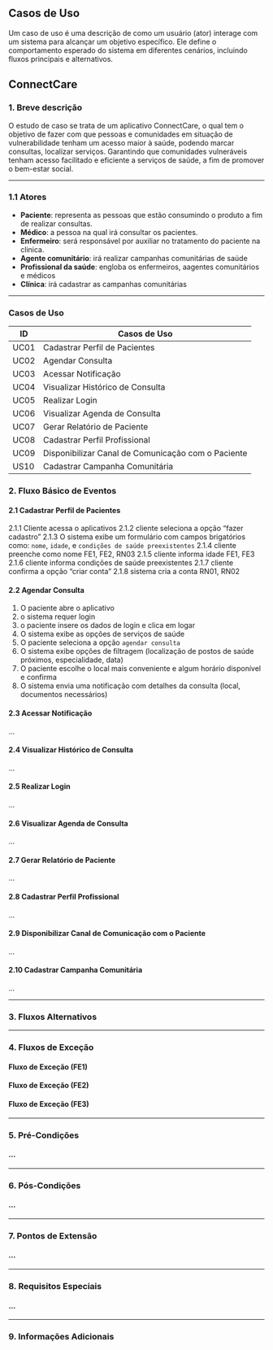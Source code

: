 ## **Casos de Uso**

Um caso de uso é uma descrição de como um usuário (ator) interage com um sistema para alcançar um objetivo específico. Ele define o comportamento esperado do sistema em diferentes cenários, incluindo fluxos principais e alternativos.

## **ConnectCare**

### 1. Breve descrição

O estudo de caso se trata de um aplicativo ConnectCare, o qual tem o objetivo de fazer com que pessoas e comunidades em situação de vulnerabilidade tenham um acesso maior à saúde, podendo marcar consultas, localizar serviços. Garantindo que comunidades vulneráveis tenham acesso facilitado e eficiente a serviços de saúde, a fim de promover o bem-estar social.

---

### 1.1 Atores

- **Paciente**: representa as pessoas que estão consumindo o produto a fim de realizar consultas.
- **Médico**: a pessoa na qual irá consultar os pacientes.
- **Enfermeiro**: será responsável por auxiliar no tratamento do paciente na clinica.
- **Agente comunitário**: irá realizar campanhas comunitárias de saúde
- **Profissional da saúde**: engloba os enfermeiros, aagentes comunitários e médicos
- **Clínica**: irá cadastrar as campanhas comunitárias

---

### Casos de Uso

| ID   | Casos de Uso                                       |
| ---- | -------------------------------------------------- |
| UC01 | Cadastrar Perfil de Pacientes                      |
| UC02 | Agendar Consulta                                   |
| UC03 | Acessar Notificação                                |
| UC04 | Visualizar Histórico de Consulta                   |
| UC05 | Realizar Login                                     |
| UC06 | Visualizar Agenda de Consulta                      |
| UC07 | Gerar Relatório de Paciente                        |
| UC08 | Cadastrar Perfil Profissional                      |
| UC09 | Disponibilizar Canal de Comunicação com o Paciente |
| US10 | Cadastrar Campanha Comunitária                     |

### 2. Fluxo Básico de Eventos

#### 2.1 Cadastrar Perfil de Pacientes

2.1.1 Cliente acessa o aplicativos
2.1.2 cliente seleciona a opção “fazer cadastro”
2.1.3 O sistema exibe um formulário com campos brigatórios como: `nome`, `idade`, e `condições de saúde preexistentes`
2.1.4 cliente preenche como nome FE1, FE2, RN03
2.1.5 cliente informa idade FE1, FE3
2.1.6 cliente informa condições de saúde preexistentes
2.1.7 cliente confirma a opção “criar conta”
2.1.8 sistema cria a conta  RN01,  RN02

#### 2.2 Agendar Consulta

1. O paciente abre o aplicativo
2. o sistema requer login
3. o paciente insere os dados de login e clica em logar
4. O sistema exibe as opções de serviços de saúde
5. O paciente seleciona a opção `agendar consulta`
6. O sistema exibe opções de filtragem (localização de postos de saúde próximos, especialidade, data)
7. O paciente escolhe o local mais conveniente e algum horário disponível e confirma
8. O sistema envia uma notificação com detalhes da consulta (local, documentos necessários)

#### 2.3 Acessar Notificação

...

#### 2.4 Visualizar Histórico de Consulta

...

#### 2.5 Realizar Login

...

#### 2.6 Visualizar Agenda de Consulta

...

#### 2.7 Gerar Relatório de Paciente

...

#### 2.8 Cadastrar Perfil Profissional

...

#### 2.9 Disponibilizar Canal de Comunicação com o Paciente

...

#### 2.10 Cadastrar Campanha Comunitária

...

---

### 3. Fluxos Alternativos



---

### 4. Fluxos de Exceção

#### Fluxo de Exceção (FE1)

#### Fluxo de Exceção (FE2)

#### Fluxo de Exceção (FE3)

---

### 5. Pré-Condições

#### ...

---

### 6. Pós-Condições

#### ...

---

### 7. Pontos de Extensão

#### ...

---

### 8. Requisitos Especiais

#### ...

---

### 9. Informações Adicionais
